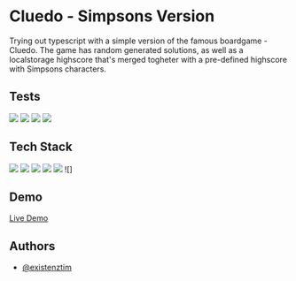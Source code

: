 # Cluedo - Simpsons Version

Trying out typescript with a simple version of the famous boardgame - Cluedo.
The game has random generated solutions, as well as a localstorage highscore
that's merged togheter with a pre-defined highscore with Simpsons characters. 

## Tests

[![](https://img.shields.io/badge/Performance-100-green)](https://googlechrome.github.io/lighthouse/viewer/?psiurl=https%3A%2F%2Fmedieinstitutet.github.io%2Ffed22d-js-grundkurs-2-cluedo-existenztim%2F&strategy=desktop&category=performance&category=accessibility&category=best-practices&category=seo&category=pwa&utm_source=lh-chrome-ext) [![](https://img.shields.io/badge/Accessibility-100-green)](https://googlechrome.github.io/lighthouse/viewer/?psiurl=https%3A%2F%2Fmedieinstitutet.github.io%2Ffed22d-js-grundkurs-2-cluedo-existenztim%2F&strategy=desktop&category=performance&category=accessibility&category=best-practices&category=seo&category=pwa&utm_source=lh-chrome-ext) [![](https://img.shields.io/badge/Best_Practises-100-green)](https://googlechrome.github.io/lighthouse/viewer/?psiurl=https%3A%2F%2Fmedieinstitutet.github.io%2Ffed22d-js-grundkurs-2-cluedo-existenztim%2F&strategy=desktop&category=performance&category=accessibility&category=best-practices&category=seo&category=pwa&utm_source=lh-chrome-ext) [![](https://img.shields.io/badge/SEO-100-green)](https://googlechrome.github.io/lighthouse/viewer/?psiurl=https%3A%2F%2Fmedieinstitutet.github.io%2Ffed22d-js-grundkurs-2-cluedo-existenztim%2F&strategy=desktop&category=performance&category=accessibility&category=best-practices&category=seo&category=pwa&utm_source=lh-chrome-ext)

## Tech Stack

![](https://img.shields.io/badge/-typescript-f7df1e?style=flat&logo=typescript&logoColor=black) ![](https://img.shields.io/badge/-Prettier-F7B93E?style=flat&logo=prettier&logoColor=black) ![](https://img.shields.io/badge/-ESLint-4B32C3?style=flat&logo=eslint&logoColor=white) ![](https://img.shields.io/badge/-HTML5-E34F26?style=flat&logo=html5&logoColor=white) ![](https://img.shields.io/badge/-Sass-CC6699?style=flat&logo=sass&logoColor=white) ![]

## Demo

[Live Demo](https://medieinstitutet.github.io/fed22d-js-grundkurs-2-cluedo-existenztim/)

## Authors

- [@existenztim](https://github.com/existenztim)